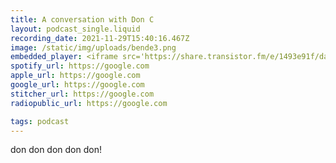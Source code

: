 ```yaml
---
title: A conversation with Don C
layout: podcast_single.liquid
recording_date: 2021-11-29T15:40:16.467Z
image: /static/img/uploads/bende3.png
embedded_player: <iframe src='https://share.transistor.fm/e/1493e91f/dark' width='100%' height='180' frameborder='0' scrolling='no' seamless='true' style='width:100%; height:180px;'></iframe>
spotify_url: https://google.com
apple_url: https://google.com
google_url: https://google.com
stitcher_url: https://google.com
radiopublic_url: https://google.com

tags: podcast
---
```


don don don don don!